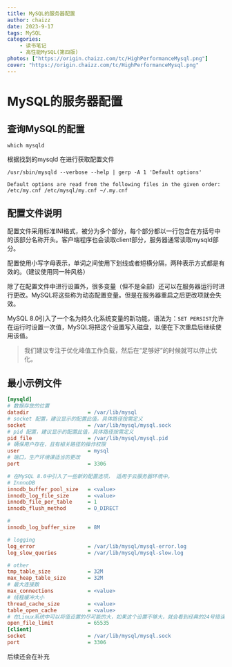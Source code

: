 ```yaml
---
title: MySQL的服务器配置
author: chaizz
date: 2023-9-17
tags: MySQL
categories:
    - 读书笔记
    - 高性能MySQL(第四版)
photos: ["https://origin.chaizz.com/tc/HighPerformanceMysql.png"]
cover: "https://origin.chaizz.com/tc/HighPerformanceMysql.png"
---
```




# MySQL的服务器配置



## 查询MySQL的配置

```shell
which mysqld
```

根据找到的mysqld 在进行获取配置文件

```shell
/usr/sbin/mysqld --verbose --help | gerp -A 1 'Default options'
```

```shell
Default options are read from the following files in the given order:
/etc/my.cnf /etc/mysql/my.cnf ~/.my.cnf 
```

## 配置文件说明

配置文件采用标准INI格式，被分为多个部分，每个部分都以一行包含在方括号中的该部分名称开头。客户端程序也会读取client部分，服务器通常读取mysqld部分。

配置使用小写字母表示，单词之间使用下划线或者短横分隔，两种表示方式都是有效的。（建议使用同一种风格）

除了在配置文件中进行设置外，很多变量（但不是全部）还可以在服务器运行时进行更改。MySQL将这些称为动态配置变量。但是在服务器重启之后更改项就会失效。

MySQL 8.0引入了一个名为持久化系统变量的新功能，语法为：`SET PERSIST`允许在运行时设置一次值，MySQL将把这个设置写入磁盘，以便在下次重启后继续使用该值。

> 我们建议专注于优化峰值工作负载，然后在“足够好”的时候就可以停止优化。

## 最小示例文件

```ini
[mysqld]
# 数据存放的位置
datadir                   = /var/lib/mysql
# socket 配置，建议显示的配置此值，具体路径按需定义
socket                    = /var/lib/mysql/mysql.sock 
# pid 配置，建议显示的配置此值，具体路径按需定义
pid_file                  = /var/lib/mysql/mysql.pid
# 确保用户存在，且有相关路径的操作权限
user                      = mysql
# 端口，生产环境课适当的更改
port                      = 3306

# 在MySQL 8.0中引入了一些新的配置选项， 适用于云服务器环境中。
# InnnoDB
innodb_buffer_pool_size   = <value>
innodb_log_file_size      = <value>
innodb_file_per_table     = 1
innodb_flush_method       = O_DIRECT

# 
innodb_log_buffer_size    = 8M

# logging
log_error                 = /var/lib/mysql/mysql-error.log
log_slow_queries          = /var/lib/mysql/mysql-slow.log

# other
tmp_table_size            = 32M
max_heap_table_size       = 32M
# 最大连接数
max_connections           = <value>
# 线程缓冲大小
thread_cache_size         = <value>
table_open_cache          = <value>
# 在Linux系统中可以将值设置的尽可能的大，如果这个设置不够大，就会看到经典的24号错误，“too many open files”。
open_file_limit           = 65535
[client]                 
socket                    = /var/lib/mysql/mysql.sock
port                      = 3306
```



后续还会在补充
